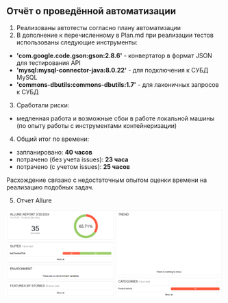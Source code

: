 ## Отчёт о проведённой автоматизации

1. Реализованы автотесты согласно плану автоматизации
2. В дополнение к перечисленному в Plan.md при реализации тестов использованы следующие инструменты:

- **'com.google.code.gson:gson:2.8.6'** - конвертатор в формат JSON для тестирования API
- **'mysql:mysql-connector-java:8.0.22'** - для подключения к СУБД MySQL 
- **'commons-dbutils:commons-dbutils:1.7'** - для лаконичных запросов к СУБД

3. Сработали риски:

- медленная работа и возможные сбои в работе локальной машины (по опыту работы с инструментами контейнеризации)


4. Общий итог по времени: 

- запланировано: **40 часов**
- потрачено (без учета issues): **23 часа**
- потрачено (с учетом issues): **25 часов**

Расхождение связано 
с недостаточным опытом оценки времени на реализацию подобных задач.

5. Отчет Allure

![img_4.png](img_4.png)
